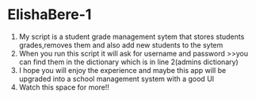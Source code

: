 # ElishaBere-1
1. My script is a student grade management sytem that stores students grades,removes them and also add new students to the sytem
2. When you run this script it will ask for username and password >>you can find them in the dictionary which is in line 2(admins dictionary)
3. I hope you will enjoy the experience and maybe this app will be upgraded into a school management system with a good UI
4. Watch this space for more!!
